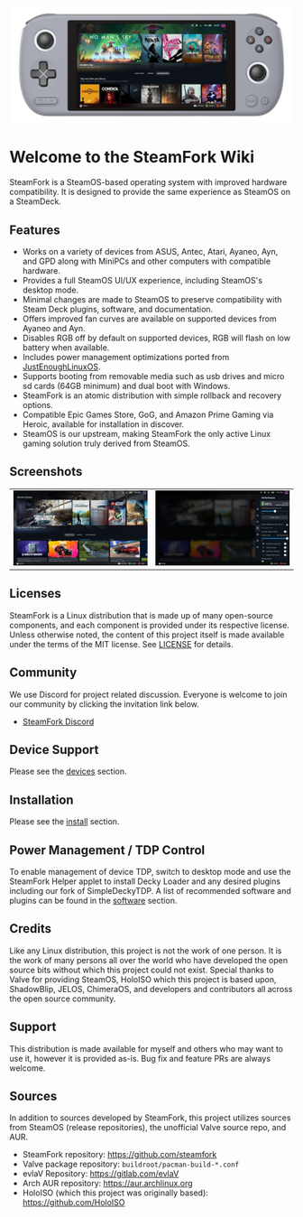 <div class="preview-container">
  <img class="off-glb" src="_inc/images/preview.png"/>
</div>

# Welcome to the SteamFork Wiki

SteamFork is a SteamOS-based operating system with improved hardware compatibility.  It is designed to provide the same experience as SteamOS on a SteamDeck.

## Features
* Works on a variety of devices from ASUS, Antec, Atari, Ayaneo, Ayn, and GPD along with MiniPCs and other computers with compatible hardware.
* Provides a full SteamOS UI/UX experience, including SteamOS's desktop mode.
* Minimal changes are made to SteamOS to preserve compatibility with Steam Deck plugins, software, and documentation.
* Offers improved fan curves are available on supported devices from Ayaneo and Ayn.
* Disables RGB off by default on supported devices, RGB will flash on low battery when available.
* Includes power management optimizations ported from [JustEnoughLinuxOS](https://github.com/JustEnoughLinuxOS).
* Supports booting from removable media such as usb drives and micro sd cards (64GB minimum) and dual boot with Windows.
* SteamFork is an atomic distribution with simple rollback and recovery options.
* Compatible Epic Games Store, GoG, and Amazon Prime Gaming via Heroic, available for installation in discover.
* SteamOS is our upstream, making SteamFork the only active Linux gaming solution truly derived from SteamOS.

## Screenshots
<table>
  <tr>
    <td><img src="https://raw.githubusercontent.com/SteamFork/.github/main/profile/.images/20240609-max-1.jpg"/></td>
    <td><img src="https://raw.githubusercontent.com/SteamFork/.github/main/profile/.images/20240609-max-2.jpg"/></td>
  </tr>
</table>

## Licenses
SteamFork is a Linux distribution that is made up of many open-source components, and each component is provided under its respective license.  Unless otherwise noted, the content of this project itself is made available under the terms of the MIT license.  See [LICENSE](LICENSE) for details.

## Community
We use Discord for project related discussion.  Everyone is welcome to join our community by clicking the invitation link below.

* [SteamFork Discord](https://discord.gg/AQ5rtQstCf)

## Device Support

Please see the [devices](../devices) section.

## Installation

Please see the [install](../play/install) section.

## Power Management / TDP Control

To enable management of device TDP, switch to desktop mode and use the SteamFork Helper applet to install Decky Loader and any desired plugins including our fork of SimpleDeckyTDP.  A list of recommended software and plugins can be found in the [software](../play/verified-software) section.

## Credits

Like any Linux distribution, this project is not the work of one person.  It is the work of many persons all over the world who have developed the open source bits without which this project could not exist.  Special thanks to Valve for providing SteamOS, HoloISO which this project is based upon, ShadowBlip, JELOS, ChimeraOS, and developers and contributors all across the open source community.

## Support
This distribution is made available for myself and others who may want to use it, however it is provided as-is.  Bug fix and feature PRs are always welcome.

## Sources
In addition to sources developed by SteamFork, this project utilizes sources from SteamOS (release repositories), the unofficial Valve source repo, and AUR.

* SteamFork repository: https://github.com/steamfork
* Valve package repository: `buildroot/pacman-build-*.conf`
* evlaV Repository: https://gitlab.com/evlaV
* Arch AUR repository: https://aur.archlinux.org
* HoloISO (which this project was originally based): https://github.com/HoloISO
